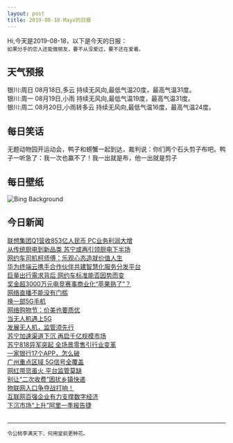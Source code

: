 ```yaml
---
layout: post
title: 2019-08-18-Mayx的日报
---
```


Hi,今天是2019-08-18，以下是今天的日报：<br><small>
如果分手的恋人还能做朋友，要不从没爱过，要不还在爱着。</small><!--more-->
## 天气预报
银川:周日 08月18日,多云 持续无风向,最低气温20度，最高气温31度。<br>银川:周一 08月19日,小雨 持续无风向,最低气温19度，最高气温31度。<br>银川:周二 08月20日,小雨转多云 持续无风向,最低气温16度，最高气温24度。
## 每日笑话
无题动物园开运动会，鸭子和螃蟹一起到达，裁判说：你们两个石头剪子布吧。鸭子一听急了：我一次也赢不了！我一出就是布，他一出就是剪子
## 每日壁纸
![Bing Background](https://cn.bing.com/th?id=OHR.DrinkingNectar_EN-US6159843557_1920x1080.jpg&rf=LaDigue_1920x1080.jpg&pid=hp "Bees for National Honey Bee Day (© Angela Parker/Offset)")
## 今日新闻

[联想集团Q1营收853亿人民币 PC业务利润大增](http://it.people.com.cn/n1/2019/0816/c1009-31300863.html)   
[从传统厨电到新品类 苏宁或再引领厨电下半场](http://it.people.com.cn/n1/2019/0816/c1009-31300906.html)   
[网约车司机柯师傅：乐观心态造就价值人生](http://it.people.com.cn/n1/2019/0816/c1009-31300465.html)   
[华为终端云携手合作伙伴共建智慧化服务分发平台](http://it.people.com.cn/n1/2019/0816/c1009-31300427.html)   
[巨量出行需求背后 网约车标准能否因势而变](http://it.people.com.cn/n1/2019/0816/c1009-31300462.html)   
[奖金超3000万元电竞赛事商业化“苹果熟了”？](http://it.people.com.cn/n1/2019/0816/c1009-31298727.html)   
[网络直播不能没有门槛](http://it.people.com.cn/n1/2019/0816/c1009-31299052.html)   
[换一部5G手机](http://it.people.com.cn/n1/2019/0816/c1009-31299043.html)   
[网络购物节：价美也要质优](http://it.people.com.cn/n1/2019/0816/c1009-31299051.html)   
[当无人机遇上5G](http://it.people.com.cn/n1/2019/0816/c1009-31299044.html)   
[发展无人机，监管须先行](http://it.people.com.cn/n1/2019/0816/c1009-31299045.html)   
[苏宁加速渠道下沉 再启千亿规模市场](http://it.people.com.cn/n1/2019/0816/c1009-31298856.html)   
[苏宁818异军突起 全场景零售引行业变革](http://it.people.com.cn/n1/2019/0816/c1009-31298837.html)   
[一家银行17个APP，怎么破](http://it.people.com.cn/n1/2019/0816/c1009-31298882.html)   
[广州重点区域 5G信号全覆盖](http://it.people.com.cn/n1/2019/0816/c1009-31298798.html)   
[网红带货虽火 平台监管莫缺](http://it.people.com.cn/n1/2019/0816/c1009-31298760.html)   
[别让“二次收费”困扰乡镇快递](http://it.people.com.cn/n1/2019/0816/c1009-31298786.html)   
[物联网入口争夺战打响！](http://it.people.com.cn/n1/2019/0816/c1009-31298745.html)   
[互联网百强企业有力支撑数字经济](http://it.people.com.cn/n1/2019/0816/c1009-31298678.html)   
[下沉市场“上升”阿里一季报告捷](http://it.people.com.cn/n1/2019/0816/c1009-31298683.html)   
<br />

***

<small>令公桃李满天下，何用堂前更种花。</small>

